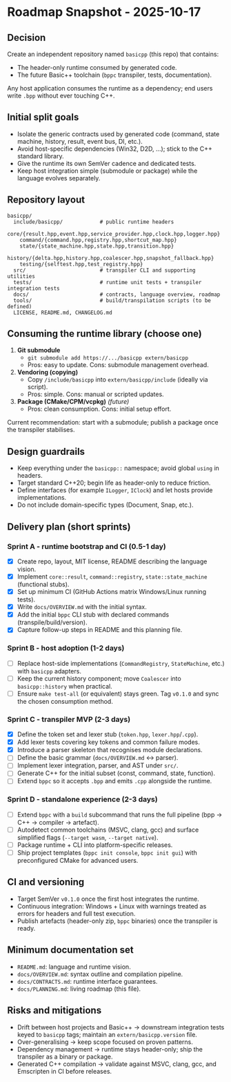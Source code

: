# Roadmap Snapshot - 2025-10-17

## Decision

Create an independent repository named `basicpp` (this repo) that contains:

- The header-only runtime consumed by generated code.
- The future Basic++ toolchain (`bppc` transpiler, tests, documentation).

Any host application consumes the runtime as a dependency; end users write `.bpp` without ever touching C++.

## Initial split goals

- Isolate the generic contracts used by generated code (command, state machine, history, result, event bus, DI, etc.).
- Avoid host-specific dependencies (Win32, D2D, ...); stick to the C++ standard library.
- Give the runtime its own SemVer cadence and dedicated tests.
- Keep host integration simple (submodule or package) while the language evolves separately.

## Repository layout

```
basicpp/
  include/basicpp/            # public runtime headers
    core/{result.hpp,event.hpp,service_provider.hpp,clock.hpp,logger.hpp}
    command/{command.hpp,registry.hpp,shortcut_map.hpp}
    state/{state_machine.hpp,state.hpp,transition.hpp}
    history/{delta.hpp,history.hpp,coalescer.hpp,snapshot_fallback.hpp}
    testing/{selftest.hpp,test_registry.hpp}
  src/                        # transpiler CLI and supporting utilities
  tests/                      # runtime unit tests + transpiler integration tests
  docs/                       # contracts, language overview, roadmap
  tools/                      # build/transpilation scripts (to be defined)
  LICENSE, README.md, CHANGELOG.md
```

## Consuming the runtime library (choose one)

1. **Git submodule**
   - `git submodule add https://.../basicpp extern/basicpp`
   - Pros: easy to update. Cons: submodule management overhead.
2. **Vendoring (copying)**
   - Copy `/include/basicpp` into `extern/basicpp/include` (ideally via script).
   - Pros: simple. Cons: manual or scripted updates.
3. **Package (CMake/CPM/vcpkg)** *(future)*
   - Pros: clean consumption. Cons: initial setup effort.

Current recommendation: start with a submodule; publish a package once the transpiler stabilises.

## Design guardrails

- Keep everything under the `basicpp::` namespace; avoid global `using` in headers.
- Target standard C++20; begin life as header-only to reduce friction.
- Define interfaces (for example `ILogger`, `IClock`) and let hosts provide implementations.
- Do not include domain-specific types (Document, Snap, etc.).

## Delivery plan (short sprints)

### Sprint A - runtime bootstrap and CI (0.5-1 day)

- [x] Create repo, layout, MIT license, README describing the language vision.
- [x] Implement `core::result`, `command::registry`, `state::state_machine` (functional stubs).
- [x] Set up minimum CI (GitHub Actions matrix Windows/Linux running tests).
- [x] Write `docs/OVERVIEW.md` with the initial syntax.
- [x] Add the initial `bppc` CLI stub with declared commands (transpile/build/version).
- [x] Capture follow-up steps in README and this planning file.

### Sprint B - host adoption (1-2 days)

- [ ] Replace host-side implementations (`CommandRegistry`, `StateMachine`, etc.) with `basicpp` adapters.
- [ ] Keep the current history component; move `Coalescer` into `basicpp::history` when practical.
- [ ] Ensure `make test-all` (or equivalent) stays green. Tag `v0.1.0` and sync the chosen consumption method.

### Sprint C - transpiler MVP (2-3 days)

- [x] Define the token set and lexer stub (`token.hpp`, `lexer.hpp`/`.cpp`).
- [x] Add lexer tests covering key tokens and common failure modes.
- [x] Introduce a parser skeleton that recognises module declarations.
- [ ] Define the basic grammar (`docs/OVERVIEW.md` <-> parser).
- [ ] Implement lexer integration, parser, and AST under `src/`.
- [ ] Generate C++ for the initial subset (const, command, state, function).
- [ ] Extend `bppc` so it accepts `.bpp` and emits `.cpp` alongside the runtime.

### Sprint D - standalone experience (2-3 days)

- [ ] Extend `bppc` with a `build` subcommand that runs the full pipeline (bpp -> C++ -> compiler -> artefact).
- [ ] Autodetect common toolchains (MSVC, clang, gcc) and surface simplified flags (`--target wasm`, `--target native`).
- [ ] Package runtime + CLI into platform-specific releases.
- [ ] Ship project templates (`bppc init console`, `bppc init gui`) with preconfigured CMake for advanced users.

## CI and versioning

- Target SemVer `v0.1.0` once the first host integrates the runtime.
- Continuous integration: Windows + Linux with warnings treated as errors for headers and full test execution.
- Publish artefacts (header-only zip, `bppc` binaries) once the transpiler is ready.

## Minimum documentation set

- `README.md`: language and runtime vision.
- `docs/OVERVIEW.md`: syntax outline and compilation pipeline.
- `docs/CONTRACTS.md`: runtime interface guarantees.
- `docs/PLANNING.md`: living roadmap (this file).

## Risks and mitigations

- Drift between host projects and Basic++ -> downstream integration tests keyed to `basicpp` tags; maintain an `extern/basicpp.version` file.
- Over-generalising -> keep scope focused on proven patterns.
- Dependency management -> runtime stays header-only; ship the transpiler as a binary or package.
- Generated C++ compilation -> validate against MSVC, clang, gcc, and Emscripten in CI before releases.
